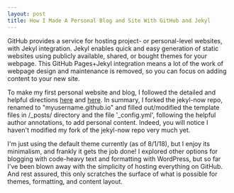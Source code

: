 ```yaml
---
layout: post
title: How I Made A Personal Blog and Site With GitHub and Jekyl
---
```


GitHub provides a service for hosting project- or personal-level websites, with Jekyl integration. Jekyl enables quick and easy generation of static websites using publicly available, shared, or bought themes for your webpage. This GitHub Pages+Jekyl integration means a lot of the work of webpage design and maintenance is removed, so you can focus on adding content to your new site.

To make my first personal website and blog, I followed the detailed and helpful directions [here](https://help.github.com/categories/github-pages-basics/) and [here](https://www.smashingmagazine.com/2014/08/build-blog-jekyll-github-pages/). In summary, I forked the jekyl-now repo, renamed to "myusername.github.io" and filled out/modified the template files in /_posts/ directory and the file '_config.yml', following the helpful author annotations, to add personal content. Indeed, you will notice I haven't modified my fork of the jekyl-now repo very much yet.

I'm just using the default theme currently (as of 8/1/18), but I enjoy its minimalism, and frankly it gets the job done! I explored other options for blogging with code-heavy text and formatting with WordPress, but so far I've been blown away with the simplicity of hosting everything on GitHub. And rest assured, this only scratches the surface of what is possible for themes, formatting, and content layout.

